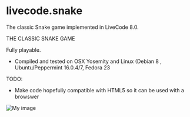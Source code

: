 # livecode.snake
The classic Snake game implemented in LiveCode 8.0.

THE CLASSIC SNAKE GAME

Fully playable.

* Compiled and tested on OSX Yosemity and Linux (Debian 8 , Ubuntu/Peppermint 16.0.4/7, Fedora 23


TODO:

* Make code hopefully compatible with HTML5 so it can be used with a browswer

![My image](https://cloud.githubusercontent.com/assets/188215/17019034/cb0d9be2-4f3a-11e6-8e08-1f3bc7b03342.png)
